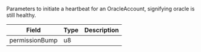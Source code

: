 Parameters to initiate a heartbeat for an OracleAccount, signifying oracle is still healthy.

| Field | Type | Description |
|--|--|--|
| permissionBump |  u8 |  |
